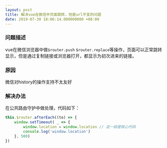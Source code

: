 ```yaml
---
layout: post
title: 解决vue在微信中页面跳转，但是url不变的问题
date: 2019-07-30 18:06:14.000000000 +08:00
---
```

### 问题描述

vue在微信浏览器中做`$router.push` `$router.replace`等操作，页面可以正常跳转显示，但是通过复制链接或浏览器打开，都显示为初次进来的链接。

### 原因

微信对history的操作支持不太友好

### 解决办法

在公共路由守护中做处理，代码如下：

```javascript
this.$router.afterEach((to) => {
    window.setTimeout( _ => {
        window.location = window.location // 这一段是核心代码
        console.log('window.location')
    }, 500)
})
```
